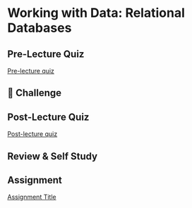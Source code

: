 # Working with Data: Relational Databases

## Pre-Lecture Quiz

[Pre-lecture quiz]()

## 🚀 Challenge


## Post-Lecture Quiz

[Post-lecture quiz]()

## Review & Self Study


## Assignment

[Assignment Title](assignment.md)
